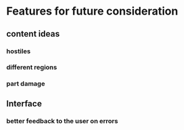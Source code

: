 # Features for future consideration

## content ideas

### hostiles

### different regions

### part damage

## Interface

### better feedback to the user on errors
